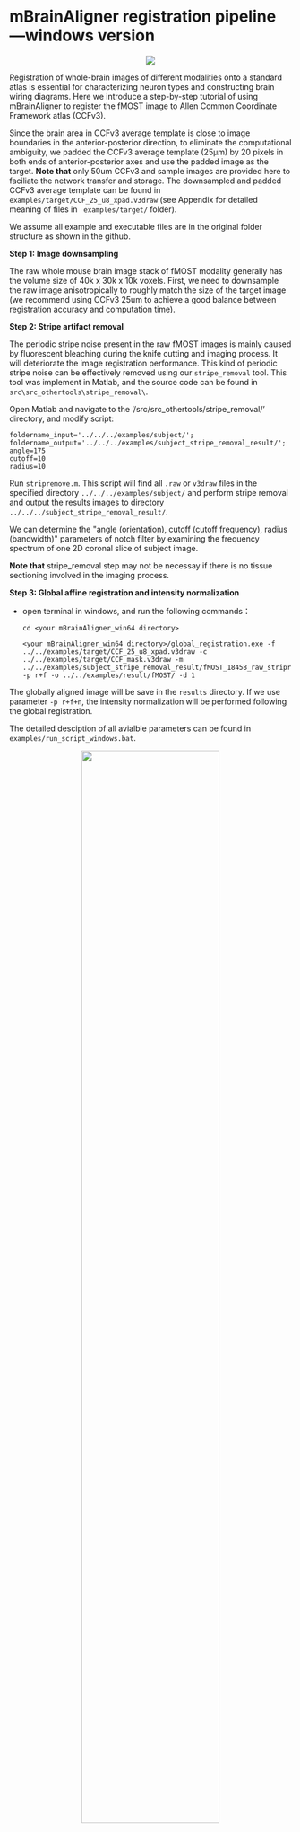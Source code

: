 
# mBrainAligner registration pipeline—windows version 

 <center>
  <img src= https://github.com/Vaa3D/vaa3d_tools/blob/master/hackathon/mBrainAligner/doc/step_by_step_tutorial/image000.jpg>

  </center>

Registration of whole-brain images of different modalities onto a standard atlas is essential for characterizing neuron types and constructing brain wiring diagrams. Here we introduce a step-by-step tutorial of using mBrainAligner to register the fMOST image to Allen Common Coordinate Framework atlas (CCFv3). 

Since the brain area in CCFv3 average template is close to image boundaries in the anterior-posterior direction, to eliminate the computational ambiguity, we padded the CCFv3 average template (25µm) by 20 pixels in both ends of anterior-posterior axes and use the padded image as the target. **Note that** only 50um CCFv3 and sample images are provided here to faciliate the network transfer and storage. The downsampled and padded CCFv3 average template can be found in `examples/target/CCF_25_u8_xpad.v3draw` (see Appendix for detailed meaning of files in ` examples/target/` folder). 

We assume all example and executable files are in the original folder structure as shown in the github. 


**Step 1: Image downsampling**

The raw whole mouse brain image stack of fMOST modality generally has the volume size of 40k x 30k x 10k voxels. First, we need to downsample the raw image anisotropically to roughly match the size of the target image (we recommend using CCFv3 25um to achieve a good balance between registration accuracy and computation time). 


**Step 2: Stripe artifact removal** 

The periodic stripe noise present in the raw fMOST images is mainly caused by fluorescent bleaching during the knife cutting and imaging process. It will deteriorate the image registration performance. This kind of periodic stripe noise can be effectively removed using our `stripe_removal` tool. This tool was implement in Matlab, and the source code can be found in `src\src_othertools\stripe_removal\`. 

Open Matlab and navigate to the ‘/src/src_othertools/stripe_removal/’ directory, and modify script:
```
foldername_input='../../../examples/subject/';
foldername_output='../../../examples/subject_stripe_removal_result/';
angle=175
cutoff=10
radius=10
```
Run `stripremove.m`. This script will find all `.raw` or `v3draw` files in the specified directory `../../../examples/subject/` and perform stripe removal and output the results images to directory `../../../subject_stripe_removal_result/`. 

We can determine the "angle (orientation), cutoff (cutoff frequency), radius (bandwidth)" parameters of notch filter by examining the frequency spectrum of one 2D coronal slice of subject image. 

**Note that** stripe_removal step may not be necessay if there is no tissue sectioning involved in the imaging process. 


**Step 3: Global affine registration and intensity normalization**

- open terminal in windows, and run the following commands：
  ```
  cd <your mBrainAligner_win64 directory>
  
  <your mBrainAligner_win64 directory>/global_registration.exe -f ../../examples/target/CCF_25_u8_xpad.v3draw -c ../../examples/target/CCF_mask.v3draw -m ../../examples/subject_stripe_removal_result/fMOST_18458_raw_stripremove.v3draw  -p r+f -o ../../examples/result/fMOST/ -d 1

  ```

The globally aligned image will be save in the `results` directory. 
If we use parameter `-p r+f+n`, the intensity normalization will be performed following the global registration. 

The detailed desciption of all avialble parameters can be found in `examples/run_script_windows.bat`.

  <center>
  <img src= https://github.com/Vaa3D/vaa3d_tools/blob/master/hackathon/mBrainAligner/doc/step_by_step_tutorial/image002.png width=70%>

  </center>


**(OPTIONAL) Perform global registration manually**

For partially imaged or damaged images, if you cannot obtain satisfactory results with automatic global registration, you try to implement it by providing matching points manually. 
1. Launch the Vaa3D software (http://penglab.janelia.org/proj/v3d);

2. Drag the target image (e.g. `examples/target/CCF_25_u8_xpad.v3draw`) and subject image (e.g. `examples/subject/fMOST_18458_raw.v3draw` into Vaa3D window. Once images are loaded, you will see the following window. 
  <center>
  <img src= https://github.com/Vaa3D/vaa3d_tools/blob/master/hackathon/mBrainAligner/doc/step_by_step_tutorial/image003.png width=70%>

  </center>

3.  Click `See in 3D` buton to display the image in 3D mode. Right-click the mouse and select the "2-right-clicks to define a maker" button to generate matching marker-pairs in two images. The number of marker is preferably more than 10, and then save the two sets of points as marker files (example: target_global.marker,sub_global.marker).
  <center>
  <img src= https://github.com/Vaa3D/vaa3d_tools/blob/master/hackathon/mBrainAligner/doc/step_by_step_tutorial/image004.png width=70% >

  </center>

4. open terminal in windows, and run the following commands：
```
cd <your mBrainAligner_win64 directory>
<your mBrainAligner_win64 directory>/global_registration.exe -f ../../examples/target/CCF_25_u8_xpad.v3draw -m ../../examples/subject/fMOST_18458_raw.v3draw  -p a -o ../../examples/result/fMOST/ -d 1 -t target_global.marker -s sub_global.marker

```
The image to be warpped (“examples/subject/fMOST_18458_raw.v3draw”), and the result image will be saved ("examples/result/fMOST/fMOST_18458_raw_affine.v3draw"). However, it is not necessary in our pipeline since the local registraion module can do it much better.

**Step 4: Local registration**

open terminal in windows, and run the following commands：
```
<your mBrainAligner_win64 directory>/local_registration.exe -p ../../examples/config/fMOST_config.txt -s ../../examples/result/fMOST/global.v3draw -m ../../examples/subject/fMOST_segmentation/ -l ../../examples/target/target_landmarks/low_landmarks.marker  -g ../../examples/target/ -o ../../examples/result/fMOST/
```
The local registration parameters are defined in `fMOST_config.txt`. Noted that if you don't have segmentation images, the `Select_modal` in the `fMOST_config.txt` needs to be set to 1. The detailed desciption of all avialble parameters can be found in `examples/run_script_windows.bat`.
The globally aligned image will be save in the `results` directory.
   <center>
  <img src= https://github.com/Vaa3D/vaa3d_tools/blob/master/hackathon/mBrainAligner/doc/step_by_step_tutorial/image008.png width=70% >

  </center>


**Appendix (meaning of files in `examples/target/` folder)**
1.	CCF_mask.v3draw

    The foreground mask of CCFv3 average template. It is generated using Otsu thersholding.

2.	CCF_contour.v3draw

    The out-coutour mask of CCFv3 average template. It is generated from CCF_mask.v3draw using morphological filters. 

3.	CCF_roi.v3draw

    Mask of interest brain regions. Run `src/src_othertools/process/annotation_recolor.ipynb` to generate the `CCF_roi.v3draw` image which contains the mask of  six mouse brain region (HY, HPF, CTX, CBX, BS and CP). You can still set the brain region of interest according to your needs. 
    The specific operations are: 
    - Select the number of the region you are interested in from `Mouse.csv`, for example, CTX is 688. 
    - Modify the `areas_ids` of "In [18]" in `annotation_recolor.ipynb`, and input the number of the brain region you need in `areas_ids`.

4.	fMOST_space_prior_sub.marker and fMOST_space_prior_tar.marker

    These files are optional in registration, it can only be used when registering fMOST mouse brain. It contains modality-specific shape priors that can improve the performance of local registration. One can obtain these markers files by first registering the fMOST average templete to the CCFv3 average template using automatic local reigistration module, and then finetuning the registration result using semi-automatic registration. The semi-automatic registration module will generates these markers files as output.

5.	target_landmarks

    The marker files in “target_landmarks” are predefined target landmarks used for local registration which are generated using 2.5D corner detector. Three different densities of landmark (low, middle, high) are provided. Generally, better registration performance can be obtained if more target landmarks are used, however, with the cost of computation time. 

